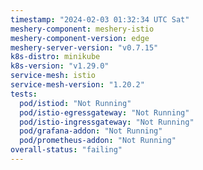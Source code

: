 ```yaml
---
timestamp: "2024-02-03 01:32:34 UTC Sat"
meshery-component: meshery-istio
meshery-component-version: edge
meshery-server-version: "v0.7.15"
k8s-distro: minikube
k8s-version: "v1.29.0"
service-mesh: istio
service-mesh-version: "1.20.2"
tests:
  pod/istiod: "Not Running"
  pod/istio-egressgateway: "Not Running"
  pod/istio-ingressgateway: "Not Running"
  pod/grafana-addon: "Not Running"
  pod/prometheus-addon: "Not Running"
overall-status: "failing"
---
```

